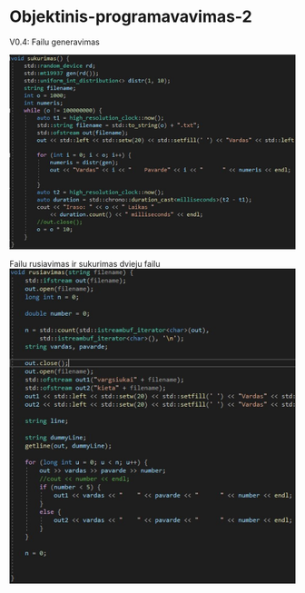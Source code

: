 # Objektinis-programavavimas-2
V0.4:
Failu generavimas

![image](/assets1/your-image.jpg)

Failu rusiavimas ir sukurimas dvieju failu
![image](/assets1/your-image1.jpg)
